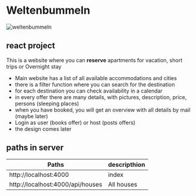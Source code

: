 
# Weltenbummeln


![weltenbummeln](https://user-images.githubusercontent.com/74241434/186416846-f1270244-8c04-47c2-84e8-40a7f669343a.png)



## react project 
This is a website where you can **reserve** apartments for vacation, short trips or Overnight stay
- Main website has a list of all available accommodations and cities
- there is a filter function where you can search for the destination
- for each destination you can check availability in a calendar
- in every offer there are many details, with pictures, description, price, persons (sleeping places)
- when you have booked, you will get an overview with all details by mail (maybe later)
- Login as user (books offer) or host (posts offers)
- the design comes later


## paths in server
Paths                                       |descripthion
--------------------------------------------|----------------------
http://localhost:4000                       | index
http://localhost:4000/api/houses            | All houses


